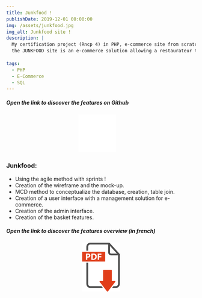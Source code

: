 ```yaml
---
title: Junkfood !
publishDate: 2019-12-01 00:00:00
img: /assets/junkfood.jpg
img_alt: Junkfood site !
description: |
  My certification project (Rncp 4) in PHP, e-commerce site from scratch and without framework.
  the JUNKFOOD site is an e-commerce solution allowing a restaurateur to manage and sell his dishes.

tags:
  - PHP
  - E-Commerce
  - SQL
---
```


##### Open the link to discover the features on Github

<div style="text-align:center;">
  <a href="https://github.com/Asper-01/TP-OCR-PHP-CRUD" target="_blank" style="margin-right: 20px;">
    <img src="/assets/Git.png" alt="icone git" width="100">
  </a>
</div>




### Junkfood:
- Using the agile method with sprints !
- Creation of the wireframe and the mock-up.
- MCD method to conceptualize the database, creation, table join.
- Creation of a user interface with a management solution for e-commerce.
- Creation of the admin interface.
- Creation of the basket features.


##### Open the link to discover the features overview (in french)

<div style="text-align:center;">
  <a href="/assets/Junkfood.pdf" target="_blank">
    <img src="/assets/pdf.png" alt="Icône PDF" width="100">
  </a>
</div>
